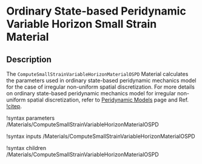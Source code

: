 # Ordinary State-based Peridynamic Variable Horizon Small Strain Material

## Description

The `ComputeSmallStrainVariableHorizonMaterialOSPD` Material calculates the parameters used in ordinary state-based peridynamic mechanics model for the case of irregular non-uniform spatial discretization. For more details on ordinary state-based peridynamic mechanics model for irregular non-uniform spatial discretization, refer to [Peridynamic Models](peridynamics/PeridynamicModels.md) page and Ref. [!citep](Hu2018irregular).

!syntax parameters /Materials/ComputeSmallStrainVariableHorizonMaterialOSPD

!syntax inputs /Materials/ComputeSmallStrainVariableHorizonMaterialOSPD

!syntax children /Materials/ComputeSmallStrainVariableHorizonMaterialOSPD
